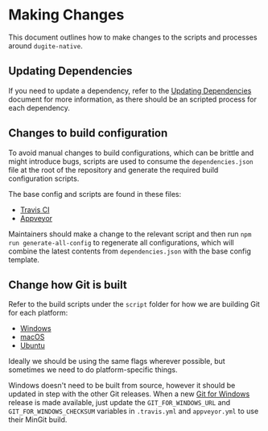 # Making Changes

This document outlines how to make changes to the scripts and processes around
`dugite-native`.

## Updating Dependencies

If you need to update a dependency, refer to the [Updating Dependencies](https://github.com/desktop/dugite-native/blob/master/docs/updating-dependencies.md)
document for more information, as there should be an scripted process for each
dependency.

## Changes to build configuration

To avoid manual changes to build configurations, which can be brittle and might
introduce bugs, scripts are used to consume the `dependencies.json` file at the
root of the repository and generate the required build configuration scripts.

The base config and scripts are found in these files:

 - [Travis CI](https://github.com/desktop/dugite-native/blob/master/script/generate-travis-config.js)
 - [Appveyor](https://github.com/desktop/dugite-native/blob/master/script/generate-appveyor-config.js)

Maintainers should make a change to the relevant script and then run
`npm run generate-all-config` to regenerate all configurations, which will
combine the latest contents from `dependencies.json` with the base config
template.

## Change how Git is built

Refer to the build scripts under the `script` folder for how we are building
Git for each platform:

 - [Windows](https://github.com/desktop/dugite-native/blob/master/script/build-win32.sh)
 - [macOS](https://github.com/desktop/dugite-native/blob/master/script/build-macos.sh)
 - [Ubuntu](https://github.com/desktop/dugite-native/blob/master/script/build-ubuntu.sh)

Ideally we should be using the same flags wherever possible, but sometimes we
need to do platform-specific things.

Windows doesn't need to be built from source, however it should be updated in
step with the other Git releases. When a new [Git for Windows](https://github.com/git-for-windows/git)
release is made available, just update the `GIT_FOR_WINDOWS_URL` and
`GIT_FOR_WINDOWS_CHECKSUM` variables in `.travis.yml` and `appveyor.yml` to use
their MinGit build.

